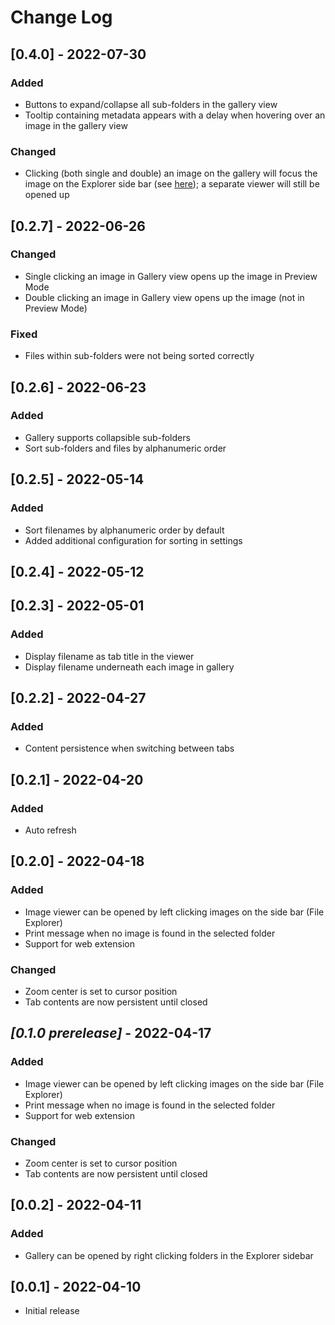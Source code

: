 # Change Log

## [0.4.0] - 2022-07-30
### Added
- Buttons to expand/collapse all sub-folders in the gallery view
- Tooltip containing metadata appears with a delay when hovering over an image in the gallery view

### Changed
- Clicking (both single and double) an image on the gallery will focus the image on the Explorer side bar (see [here](https://github.com/geriyoco/vscode-image-gallery/pull/75#issue-1284403392)); a separate viewer will still be opened up

## [0.2.7] - 2022-06-26
### Changed
- Single clicking an image in Gallery view opens up the image in Preview Mode
- Double clicking an image in Gallery view opens up the image (not in Preview Mode)

### Fixed
- Files within sub-folders were not being sorted correctly

## [0.2.6] - 2022-06-23
### Added
- Gallery supports collapsible sub-folders
- Sort sub-folders and files by alphanumeric order

## [0.2.5] - 2022-05-14
### Added
- Sort filenames by alphanumeric order by default
- Added additional configuration for sorting in settings

## [0.2.4] - 2022-05-12

## [0.2.3] - 2022-05-01
### Added
- Display filename as tab title in the viewer
- Display filename underneath each image in gallery

## [0.2.2] - 2022-04-27
### Added
- Content persistence when switching between tabs

## [0.2.1] - 2022-04-20
### Added
- Auto refresh

## [0.2.0] - 2022-04-18
### Added
- Image viewer can be opened by left clicking images on the side bar (File Explorer)
- Print message when no image is found in the selected folder
- Support for web extension

### Changed
- Zoom center is set to cursor position
- Tab contents are now persistent until closed

## _[0.1.0 prerelease]_ - 2022-04-17
### Added
- Image viewer can be opened by left clicking images on the side bar (File Explorer)
- Print message when no image is found in the selected folder
- Support for web extension

### Changed
- Zoom center is set to cursor position
- Tab contents are now persistent until closed

## [0.0.2] - 2022-04-11
### Added
- Gallery can be opened by right clicking folders in the Explorer sidebar

## [0.0.1] - 2022-04-10
- Initial release